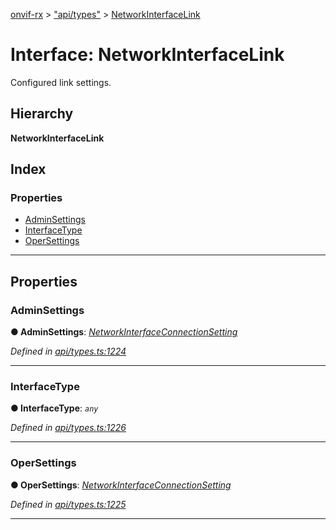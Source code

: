 [onvif-rx](../README.md) > ["api/types"](../modules/_api_types_.md) > [NetworkInterfaceLink](../interfaces/_api_types_.networkinterfacelink.md)

# Interface: NetworkInterfaceLink

Configured link settings.

## Hierarchy

**NetworkInterfaceLink**

## Index

### Properties

* [AdminSettings](_api_types_.networkinterfacelink.md#adminsettings)
* [InterfaceType](_api_types_.networkinterfacelink.md#interfacetype)
* [OperSettings](_api_types_.networkinterfacelink.md#opersettings)

---

## Properties

<a id="adminsettings"></a>

###  AdminSettings

**● AdminSettings**: *[NetworkInterfaceConnectionSetting](_api_types_.networkinterfaceconnectionsetting.md)*

*Defined in [api/types.ts:1224](https://github.com/patrickmichalina/onvif-rx/blob/f117e44/src/api/types.ts#L1224)*

___
<a id="interfacetype"></a>

###  InterfaceType

**● InterfaceType**: *`any`*

*Defined in [api/types.ts:1226](https://github.com/patrickmichalina/onvif-rx/blob/f117e44/src/api/types.ts#L1226)*

___
<a id="opersettings"></a>

###  OperSettings

**● OperSettings**: *[NetworkInterfaceConnectionSetting](_api_types_.networkinterfaceconnectionsetting.md)*

*Defined in [api/types.ts:1225](https://github.com/patrickmichalina/onvif-rx/blob/f117e44/src/api/types.ts#L1225)*

___

